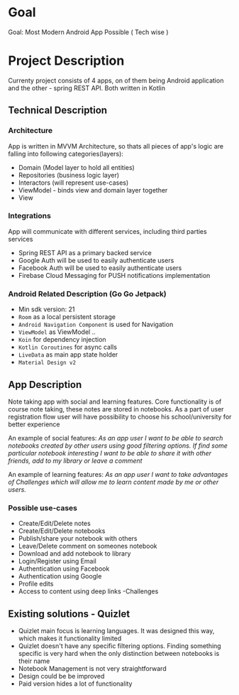 # Goal

Goal: Most Modern Android App Possible ( Tech wise )

# Project Description

Currenty project consists of 4 apps, on of them being Android application and the other - spring REST API. Both written in Kotlin

## Technical Description

### Architecture

App is written in MVVM Architecture, so thats all pieces of app's logic are falling into following categories(layers):
  - Domain (Model layer to hold all entities)
  - Repositories (business logic layer)
  - Interactors (will represent use-cases)
  - ViewModel - binds view and domain layer together
  - View

### Integrations

App will communicate with different services, including third parties services

 - Spring REST API as a primary backed service
 - Google Auth will be used to easily authenticate users
 - Facebook Auth will be used to easily authenticate users
 - Firebase Cloud Messaging for PUSH notifications implementation


### Android Related Description (Go Go Jetpack)
- Min sdk version: 21
- `Room` as a local persistent storage
- `Android Navigation Component` is used for Navigation
- `ViewModel` as ViewModel ..
- `Koin` for dependency injection
- `Kotlin Coroutines` for async calls
- `LiveData` as main app state holder
- `Material Design v2`

## App Description

Note taking app with social and learning features. Core functionality is of course note taking, these notes are stored in notebooks.
 As a part of user registration flow user will have possibility to choose his school/university for better experience

An example of social features: *As an app user I want to be able to search notebooks created by other users
using good filtering options. If find some particular notebook interesting I want to be able to share it with other friends, add to my library or leave a comment*

An example of learning features: *As an app user I want to take advantages of Challenges which will allow me to learn content made by me or other users.*

### Possible use-cases

- Create/Edit/Delete notes
- Create/Edit/Delete notebooks
- Publish/share your notebook with others
- Leave/Delete comment on someones notebook
- Download and add  notebook to library
- Login/Register using Email
- Authentication using Facebook
- Authentication using Google
- Profile edits
- Access to content using deep links
-Challenges

## Existing solutions - Quizlet

- Quizlet main focus is learning languages. It was designed this way, which makes it functionality limited 
- Quizlet doesn't have any specific filtering options. Finding something specific is very hard when the only distinction between notebooks
is their name
- Notebook Management is not very straightforward
- Design could be be improved
- Paid version hides a lot of functionality
